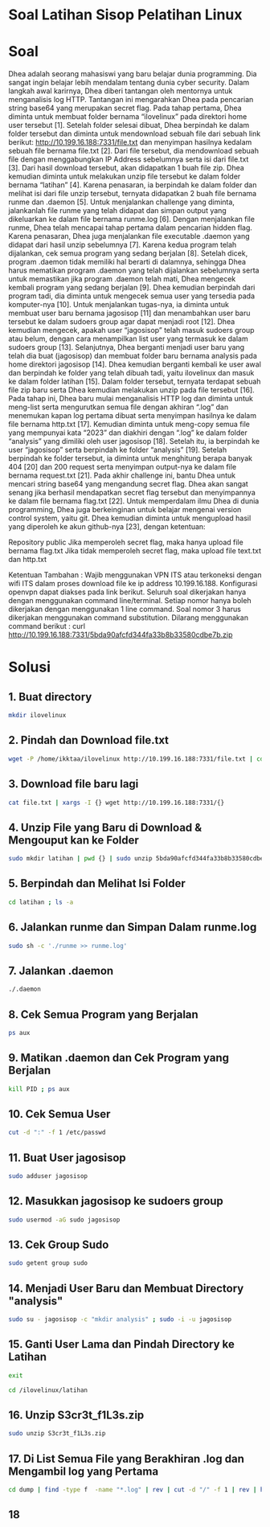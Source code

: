 # Soal Latihan Sisop Pelatihan Linux

# Soal

  Dhea adalah seorang mahasiswi yang baru belajar dunia programming. Dia sangat ingin belajar lebih mendalam tentang dunia cyber security. Dalam langkah awal karirnya, Dhea diberi tantangan oleh mentornya untuk menganalisis log HTTP. Tantangan ini mengarahkan Dhea pada pencarian string base64 yang merupakan secret flag. Pada tahap pertama, Dhea diminta untuk membuat folder bernama “ilovelinux” pada direktori home user tersebut [1]. Setelah folder selesai dibuat, Dhea berpindah ke dalam folder tersebut dan diminta untuk mendownload sebuah file dari sebuah link berikut: http://10.199.16.188:7331/file.txt dan menyimpan hasilnya kedalam sebuah file bernama file.txt [2]. Dari file tersebut, dia mendownload sebuah file dengan menggabungkan IP Address sebelumnya serta isi dari file.txt [3]. Dari hasil download tersebut, akan didapatkan 1 buah file zip. Dhea kemudian diminta untuk melakukan unzip file tersebut ke dalam folder bernama “latihan” [4]. Karena penasaran, ia berpindah ke dalam folder dan melihat isi dari file unzip tersebut, ternyata didapatkan 2 buah file bernama runme dan .daemon [5]. 
	Untuk menjalankan challenge yang diminta, jalankanlah file runme yang telah didapat dan simpan output yang dikeluarkan ke dalam file bernama runme.log [6]. Dengan menjalankan file runme, Dhea telah mencapai tahap pertama dalam pencarian hidden flag. Karena penasaran, Dhea juga menjalankan file executable .daemon yang didapat dari hasil unzip sebelumnya [7]. Karena kedua program telah dijalankan, cek semua program yang sedang berjalan [8]. Setelah dicek, program .daemon tidak memiliki hal berarti di dalamnya, sehingga Dhea harus mematikan program .daemon yang telah dijalankan sebelumnya serta untuk memastikan jika program .daemon telah mati, Dhea mengecek kembali program yang sedang berjalan [9].
	Dhea kemudian berpindah dari program tadi, dia diminta untuk mengecek semua user yang tersedia pada komputer-nya [10]. Untuk menjalankan tugas-nya, ia diminta untuk membuat user baru bernama jagosisop [11] dan menambahkan user baru tersebut ke dalam sudoers group agar dapat menjadi root [12]. Dhea kemudian mengecek, apakah user “jagosisop” telah masuk sudoers group atau belum, dengan cara menampilkan list user yang termasuk ke dalam sudoers group [13]. Selanjutnya, Dhea berganti menjadi user baru yang telah dia buat (jagosisop) dan membuat folder baru bernama analysis pada home direktori jagosisop [14]. Dhea kemudian berganti kembali ke user awal dan berpindah ke folder yang telah dibuah tadi, yaitu ilovelinux dan masuk ke dalam folder latihan [15]. Dalam folder tersebut, ternyata terdapat sebuah file zip baru serta Dhea kemudian melakukan unzip pada file tersebut [16]. Pada tahap ini, Dhea baru mulai menganalisis HTTP log dan diminta untuk meng-list serta mengurutkan semua file dengan akhiran “.log” dan menemukan kapan log pertama dibuat serta menyimpan hasilnya ke dalam file bernama http.txt [17]. Kemudian diminta untuk meng-copy semua file yang mempunyai kata “2023” dan diakhiri dengan “.log” ke dalam folder “analysis” yang dimiliki oleh user jagosisop [18]. Setelah itu, ia berpindah ke user “jagosisop” serta berpindah ke folder “analysis” [19]. Setelah berpindah ke folder tersebut, ia diminta untuk menghitung berapa banyak 404 [20] dan 200 request serta menyimpan output-nya ke dalam file bernama request.txt [21]. Pada akhir challenge ini, bantu Dhea untuk mencari string base64 yang mengandung secret flag. Dhea akan sangat senang jika berhasil mendapatkan secret flag tersebut dan menyimpannya ke dalam file bernama flag.txt [22].
	Untuk memperdalam ilmu Dhea di dunia programming, Dhea juga berkeinginan untuk belajar mengenai version control system, yaitu git. Dhea kemudian diminta untuk mengupload hasil yang diperoleh ke akun github-nya [23], dengan ketentuan:

Repository public
  Jika memperoleh secret flag, maka hanya upload file bernama flag.txt
  Jika tidak memperoleh secret flag, maka upload file text.txt dan http.txt

Ketentuan Tambahan :
Wajib menggunakan VPN ITS atau terkoneksi dengan wifi ITS dalam proses download file ke ip address 10.199.16.188. Konfigurasi openvpn dapat diakses pada link berikut.
Seluruh soal dikerjakan hanya dengan menggunakan command line/terminal.
Setiap nomor hanya boleh dikerjakan dengan menggunakan 1 line command.
Soal nomor 3 harus dikerjakan menggunakan command substitution. Dilarang menggunakan command berikut :
curl http://10.199.16.188:7331/5bda90afcfd344fa33b8b33580cdbe7b.zip

# Solusi

## 1. Buat directory
```bash
mkdir ilovelinux
```

## 2. Pindah dan Download file.txt
```bash
wget -P /home/ikktaa/ilovelinux http://10.199.16.188:7331/file.txt | cd ilovelinux
```

## 3. Download file baru lagi
```bash
cat file.txt | xargs -I {} wget http://10.199.16.188:7331/{}
```

## 4. Unzip File yang Baru di Download & Mengouput kan ke Folder
```bash
sudo mkdir latihan | pwd {} | sudo unzip 5bda90afcfd344fa33b8b33580cdbe7b.zip -d {}/latihan
```

## 5. Berpindah dan Melihat Isi Folder
```bash
cd latihan ; ls -a
```

## 6. Jalankan runme dan Simpan Dalam runme.log
```bash
sudo sh -c './runme >> runme.log'
```

## 7. Jalankan .daemon
```bash
./.daemon
```

## 8. Cek Semua Program yang Berjalan
```bash
ps aux
```

## 9. Matikan .daemon dan Cek Program yang Berjalan
```bash
kill PID ; ps aux
```

## 10. Cek Semua User
```bash
cut -d ":" -f 1 /etc/passwd
```

## 11. Buat User jagosisop
```bash
sudo adduser jagosisop
```

## 12. Masukkan jagosisop ke sudoers group
```bash
sudo usermod -aG sudo jagosisop
```

## 13. Cek Group Sudo
```bash
sudo getent group sudo
```

## 14. Menjadi User Baru dan Membuat Directory "analysis"
```bash
sudo su - jagosisop -c "mkdir analysis" ; sudo -i -u jagosisop
```

## 15. Ganti User Lama dan Pindah Directory ke Latihan
```bash
exit
```
```bash
cd /ilovelinux/latihan
```

## 16. Unzip S3cr3t_f1L3s.zip
```bash
sudo unzip S3cr3t_f1L3s.zip
```

## 17. Di List Semua File yang Berakhiran .log dan Mengambil log yang Pertama
```bash
cd dump | find -type f  -name "*.log" | rev | cut -d "/" -f 1 | rev | head -n 1
```

## 18